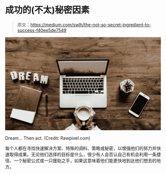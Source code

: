 # 成功的(不太)秘密因素

> 原文：<https://medium.com/swlh/the-not-so-secret-ingredient-to-success-f40ee5de7549>

![](img/89a479a5cc028fab4bd9da96cc96f847.png)

Dream… Then act. (Credit: Rawpixel.com)

每个人都在寻找快速解决方案、特殊的调料、策略或秘密，以增强他们的努力并快速取得成果。无论他们选择的目标是什么，很少有人会否认自己有机会利用一条捷径、一个秘密公式或一只援助之手，如果这意味着他们能更快地到达他们想去的地方。